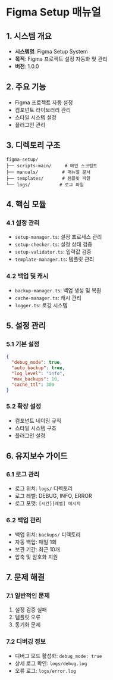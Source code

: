 # Figma Setup 매뉴얼

## 1. 시스템 개요

- **시스템명**: Figma Setup System
- **목적**: Figma 프로젝트 설정 자동화 및 관리
- **버전**: 1.0.0

## 2. 주요 기능

- Figma 프로젝트 자동 설정
- 컴포넌트 라이브러리 관리
- 스타일 시스템 설정
- 플러그인 관리

## 3. 디렉토리 구조

```
figma-setup/
├── scripts-main/     # 메인 스크립트
├── manuals/         # 매뉴얼 문서
├── templates/       # 템플릿 파일
└── logs/           # 로그 파일
```

## 4. 핵심 모듈

### 4.1 설정 관리

- `setup-manager.ts`: 설정 프로세스 관리
- `setup-checker.ts`: 설정 상태 검증
- `setup-validator.ts`: 입력값 검증
- `template-manager.ts`: 템플릿 관리

### 4.2 백업 및 캐시

- `backup-manager.ts`: 백업 생성 및 복원
- `cache-manager.ts`: 캐시 관리
- `logger.ts`: 로깅 시스템

## 5. 설정 관리

### 5.1 기본 설정

```json
{
  "debug_mode": true,
  "auto_backup": true,
  "log_level": "info",
  "max_backups": 10,
  "cache_ttl": 300
}
```

### 5.2 확장 설정

- 컴포넌트 네이밍 규칙
- 스타일 시스템 구조
- 플러그인 설정

## 6. 유지보수 가이드

### 6.1 로그 관리

- 로그 위치: `logs/` 디렉토리
- 로그 레벨: DEBUG, INFO, ERROR
- 로그 포맷: `[시간][레벨] 메시지`

### 6.2 백업 관리

- 백업 위치: `backups/` 디렉토리
- 자동 백업: 매일 1회
- 보관 기간: 최근 10개
- 압축 및 암호화 지원

## 7. 문제 해결

### 7.1 일반적인 문제

1. 설정 검증 실패
2. 템플릿 오류
3. 동기화 문제

### 7.2 디버깅 정보

- 디버그 모드 활성화: `debug_mode: true`
- 상세 로그 확인: `logs/debug.log`
- 오류 로그: `logs/error.log`
